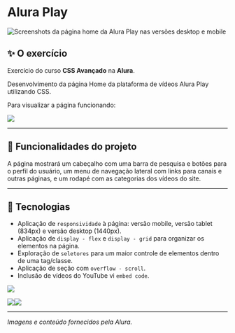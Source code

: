 # Alura Play 

![Screenshots da página home da Alura Play nas versões desktop e mobile](https://github.com/user-attachments/assets/8d35f5f3-75ce-4aa3-89b9-12e937b2e290)

## ✨ O exercício

Exercício do curso <b>CSS Avançado</b> na <b>Alura</b>.

Desenvolvimento da página Home da plataforma de vídeos Alura Play utilizando CSS.

Para visualizar a página funcionando: 

<a href="https://exercicio-alura-css-avancado-6.vercel.app/" target="_blank"><img loading="lazy" src="https://img.shields.io/badge/Vercel-000000?style=for-the-badge&logo=vercel&logoColor=white" target="_blank"></a>

<hr>

## 🔨 Funcionalidades do projeto

A página mostrará um cabeçalho com uma barra de pesquisa e botões para o perfil do usuário, um menu de navegação lateral com links para canais e outras páginas, e um rodapé com as categorias dos vídeos do site.

<hr>

## 🚀 Tecnologias

- Aplicação de `responsividade` à página: versão mobile, versão tablet (834px) e versão desktop (1440px).
- Aplicação de `display - flex` e `display - grid` para organizar os elementos na página.
- Exploração de `seletores` para um maior controle de elementos dentro de uma tag/classe.
- Aplicação de seção com `overflow - scroll`.
- Inclusão de vídeos do YouTube vi `embed code`.

<img loading="laz" src="https://img.shields.io/badge/VSCode-0078D4?style=for-the-badge&logo=visual%20studio%20code&logoColor=white">

<img loading="lazy" src="https://img.shields.io/badge/HTML5-E34F26?style=for-the-badge&logo=html5&logoColor=white"><img loading="lazy" src="https://img.shields.io/badge/CSS3-1572B6?style=for-the-badge&logo=css3&logoColor=white">

<hr>

*Imagens e conteúdo fornecidos pela Alura.*
